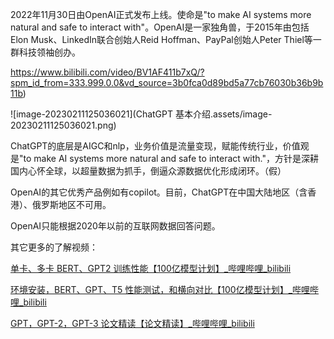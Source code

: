 2022年11月30日由OpenAI正式发布上线。使命是"to make AI systems more natural and safe to interact with"。OpenAI是一家独角兽，于2015年由包括Elon Musk、LinkedIn联合创始人Reid Hoffman、PayPal创始人Peter Thiel等一群科技领袖创办。

https://www.bilibili.com/video/BV1AF411b7xQ/?spm_id_from=333.999.0.0&vd_source=3b0fca0d89bd5a77cb76030b36b9b11b)

![image-20230211125036021](ChatGPT 基本介绍.assets/image-20230211125036021.png)





ChatGPT的底层是AIGC和nlp，业务价值是流量变现，赋能传统行业，价值观是"to make AI systems more natural and safe to interact with."，方针是深耕国内心怀全球，以超量数据为抓手，倒逼众源数据优化形成闭环。（假）







OpenAI的其它优秀产品例如有copilot。目前，ChatGPT在中国大陆地区（含香港）、俄罗斯地区不可用。

OpenAI只能根据2020年以前的互联网数据回答问题。



其它更多的了解视频：

[单卡、多卡 BERT、GPT2 训练性能【100亿模型计划】_哔哩哔哩_bilibili](https://www.bilibili.com/video/BV1fG411G7eH/?spm_id_from=333.999.0.0)

[环境安装，BERT、GPT、T5 性能测试，和横向对比【100亿模型计划】_哔哩哔哩_bilibili](https://www.bilibili.com/video/BV1LT411F77M/?spm_id_from=333.999.0.0&vd_source=3b0fca0d89bd5a77cb76030b36b9b11b)

[GPT，GPT-2，GPT-3 论文精读【论文精读】_哔哩哔哩_bilibili](https://www.bilibili.com/video/BV1AF411b7xQ/?spm_id_from=333.999.0.0&vd_source=3b0fca0d89bd5a77cb76030b36b9b11b)